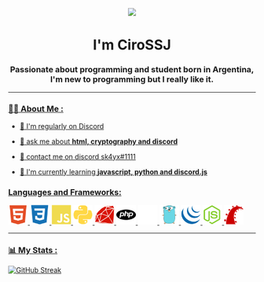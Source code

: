 <div id="header" align="center">
    <img src="https://media.giphy.com/media/5qII4FPBe5aqQ/giphy.gif" width="200" />
  <h1 align="center">I'm CiroSSJ</h1>
  <h3 align="center">Passionate about programming and student born in Argentina, I'm new to programming but I really like it.</h3>
</div>

<div id="badges" align="center">
  <a href="https://twitter.com/k4yx0795" target="_blank"
     <img src="https://img.shields.io/twitter/follow/k4yx0795?logo=twitter&style=for-the-badge"
         alt="Twitter Badge" />
  <a/>
  <a href="https://www.youtube.com/@k4yx0975" target="_blank"
     <img src="https://img.shields.io/youtube/channel/subscribers/k4yx0975?logo=youtube&style=for-the-badge"
         alt="Youtube Badge" />
  <a/>
  <a href="https://www.twitch.tv/sk4yx_bv" target="_blank"
     <img src="https://img.shields.io/twitch/status/sk4yx_bv?logo=twitch&style=for-the-badge"
         alt="Twitch Badge" />
</div>

- - -

### 👨‍💻 About Me :

- 👤 I'm regularly on Discord

- 👤 ask me about **html, cryptography and discord**

- 👤 contact me on discord sk4yx#1111

- 👤 I'm currently learning **javascript, python and discord.js**

<div align="left">
    <h3>Languages and Frameworks:</h3>
    <div>
        <img src="https://github.com/devicons/devicon/blob/master/icons/html5/html5-plain.svg" title="HTML5" alt="HTML" width="40" height="40"&nbsp>
        <img src="https://github.com/devicons/devicon/blob/master/icons/css3/css3-plain.svg" title="CSS3" alt="CSS" width="40" height="40"&nbsp>
        <img src="https://github.com/devicons/devicon/blob/master/icons/javascript/javascript-plain.svg" title="JS" alt="JAVASCRIPT" width="40" height="40"&nbsp>
        <img src="https://github.com/devicons/devicon/blob/master/icons/python/python-plain.svg" title="PY" alt="PYTHON" width="40" height="40"&nbsp>
        <img src="https://github.com/devicons/devicon/blob/master/icons/ruby/ruby-plain.svg" title="RB" alt="RUBY" width="40" height="40"&nbsp>
        <img src="https://github.com/devicons/devicon/blob/master/icons/php/php-plain.svg" title="php" alt="PHP" width="40" height="40"&nbsp>
        <img src="https://github.com/devicons/devicon/blob/master/icons/discordjs/discordjs-plain.svg" title="d.js" alt="DISCORDJS" width="40" height="40"&nbsp>
        <img src="https://github.com/devicons/devicon/blob/master/icons/go/go-original.svg" title="go" alt="go" width="40" height="40"&nbsp>
        <img src="https://github.com/devicons/devicon/blob/master/icons/jquery/jquery-original.svg" title="jquery" alt="jquery" width="40" height="40"&nbsp>
        <img src="https://github.com/devicons/devicon/blob/master/icons/nodejs/nodejs-plain.svg" title="node.js" alt="node.js" width="40" height="40"&nbsp>
        <img src="https://github.com/devicons/devicon/blob/master/icons/rails/rails-plain.svg" title="rails" alt="rails" width="40" height="40"&nbsp>
    </div>
    
-  -  -
    
### 📊 My Stats :

[![GitHub Streak](http://github-readme-streak-stats.herokuapp.com?user=ssjciro&theme=dark&hide_border=true)](https://git.io/streak-stats)
